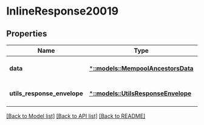 # InlineResponse20019

## Properties
Name | Type | Description | Notes
------------ | ------------- | ------------- | -------------
**data** | [***::models::MempoolAncestorsData**](MempoolAncestorsData.md) |  | [optional] [default to null]
**utils_response_envelope** | [***::models::UtilsResponseEnvelope**](utils.ResponseEnvelope.md) |  | [optional] [default to null]

[[Back to Model list]](../README.md#documentation-for-models) [[Back to API list]](../README.md#documentation-for-api-endpoints) [[Back to README]](../README.md)


